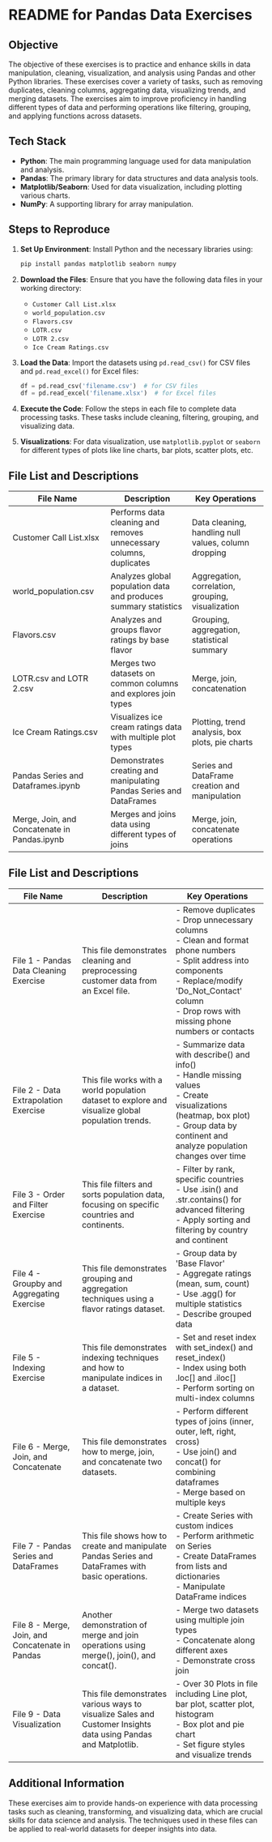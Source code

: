 # README for Pandas Data Exercises

## Objective

The objective of these exercises is to practice and enhance skills in data manipulation, cleaning, visualization, and analysis using Pandas and other Python libraries. These exercises cover a variety of tasks, such as removing duplicates, cleaning columns, aggregating data, visualizing trends, and merging datasets. The exercises aim to improve proficiency in handling different types of data and performing operations like filtering, grouping, and applying functions across datasets.

## Tech Stack

- **Python**: The main programming language used for data manipulation and analysis.
- **Pandas**: The primary library for data structures and data analysis tools.
- **Matplotlib/Seaborn**: Used for data visualization, including plotting various charts.
- **NumPy**: A supporting library for array manipulation.

## Steps to Reproduce

1. **Set Up Environment**:
    Install Python and the necessary libraries using:
    ```bash
    pip install pandas matplotlib seaborn numpy
    ```

2. **Download the Files**:
    Ensure that you have the following data files in your working directory:
    - `Customer Call List.xlsx`
    - `world_population.csv`
    - `Flavors.csv`
    - `LOTR.csv`
    - `LOTR 2.csv`
    - `Ice Cream Ratings.csv`

3. **Load the Data**:
    Import the datasets using `pd.read_csv()` for CSV files and `pd.read_excel()` for Excel files:
    ```python
    df = pd.read_csv('filename.csv')  # for CSV files
    df = pd.read_excel('filename.xlsx')  # for Excel files
    ```

4. **Execute the Code**:
    Follow the steps in each file to complete data processing tasks. These tasks include cleaning, filtering, grouping, and visualizing data.

5. **Visualizations**:
    For data visualization, use `matplotlib.pyplot` or `seaborn` for different types of plots like line charts, bar plots, scatter plots, etc.

## File List and Descriptions

| File Name                         | Description                                                                 | Key Operations                                                   |
|-----------------------------------|-----------------------------------------------------------------------------|------------------------------------------------------------------|
| Customer Call List.xlsx           | Performs data cleaning and removes unnecessary columns, duplicates         | Data cleaning, handling null values, column dropping            |
| world_population.csv              | Analyzes global population data and produces summary statistics             | Aggregation, correlation, grouping, visualization               |
| Flavors.csv                       | Analyzes and groups flavor ratings by base flavor                           | Grouping, aggregation, statistical summary                      |
| LOTR.csv and LOTR 2.csv           | Merges two datasets on common columns and explores join types              | Merge, join, concatenation                                       |
| Ice Cream Ratings.csv             | Visualizes ice cream ratings data with multiple plot types                  | Plotting, trend analysis, box plots, pie charts                 |
| Pandas Series and Dataframes.ipynb| Demonstrates creating and manipulating Pandas Series and DataFrames         | Series and DataFrame creation and manipulation                   |
| Merge, Join, and Concatenate in Pandas.ipynb | Merges and joins data using different types of joins              | Merge, join, concatenate operations                              |

## File List and Descriptions

| File Name                         | Description                                                                 | Key Operations                                                   |
|-----------------------------------|-----------------------------------------------------------------------------|------------------------------------------------------------------|
| File 1 - Pandas Data Cleaning Exercise | This file demonstrates cleaning and preprocessing customer data from an Excel file. | - Remove duplicates<br>- Drop unnecessary columns<br>- Clean and format phone numbers<br>- Split address into components<br>- Replace/modify 'Do_Not_Contact' column<br>- Drop rows with missing phone numbers or contacts |
| File 2 - Data Extrapolation Exercise | This file works with a world population dataset to explore and visualize global population trends. | - Summarize data with describe() and info()<br>- Handle missing values<br>- Create visualizations (heatmap, box plot)<br>- Group data by continent and analyze population changes over time |
| File 3 - Order and Filter Exercise | This file filters and sorts population data, focusing on specific countries and continents. | - Filter by rank, specific countries<br>- Use .isin() and .str.contains() for advanced filtering<br>- Apply sorting and filtering by country and continent |
| File 4 - Groupby and Aggregating Exercise | This file demonstrates grouping and aggregation techniques using a flavor ratings dataset. | - Group data by 'Base Flavor'<br>- Aggregate ratings (mean, sum, count)<br>- Use .agg() for multiple statistics<br>- Describe grouped data |
| File 5 - Indexing Exercise          | This file demonstrates indexing techniques and how to manipulate indices in a dataset. | - Set and reset index with set_index() and reset_index()<br>- Index using both .loc[] and .iloc[]<br>- Perform sorting on multi-index columns |
| File 6 - Merge, Join, and Concatenate | This file demonstrates how to merge, join, and concatenate two datasets. | - Perform different types of joins (inner, outer, left, right, cross)<br>- Use join() and concat() for combining dataframes<br>- Merge based on multiple keys |
| File 7 - Pandas Series and DataFrames | This file shows how to create and manipulate Pandas Series and DataFrames with basic operations. | - Create Series with custom indices<br>- Perform arithmetic on Series<br>- Create DataFrames from lists and dictionaries<br>- Manipulate DataFrame indices |
| File 8 - Merge, Join, and Concatenate in Pandas | Another demonstration of merge and join operations using merge(), join(), and concat(). | - Merge two datasets using multiple join types<br>- Concatenate along different axes<br>- Demonstrate cross join |
| File 9 - Data Visualization        | This file demonstrates various ways to visualize Sales and Customer Insights data using Pandas and Matplotlib. | - Over 30 Plots in file including Line plot, bar plot, scatter plot, histogram<br>- Box plot and pie chart<br>- Set figure styles and visualize trends |

## Additional Information

These exercises aim to provide hands-on experience with data processing tasks such as cleaning, transforming, and visualizing data, which are crucial skills for data science and analysis. The techniques used in these files can be applied to real-world datasets for deeper insights into data.
